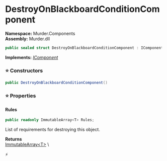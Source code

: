 # DestroyOnBlackboardConditionComponent

**Namespace:** Murder.Components \
**Assembly:** Murder.dll

```csharp
public sealed struct DestroyOnBlackboardConditionComponent : IComponent
```

**Implements:** _[IComponent](../..//Bang/Components/IComponent.html)_

### ⭐ Constructors
```csharp
public DestroyOnBlackboardConditionComponent()
```

### ⭐ Properties
#### Rules
```csharp
public readonly ImmutableArray<T> Rules;
```

List of requirements for destroying this object.

**Returns** \
[ImmutableArray\<T\>](https://learn.microsoft.com/en-us/dotnet/api/System.Collections.Immutable.ImmutableArray-1?view=net-7.0) \


⚡